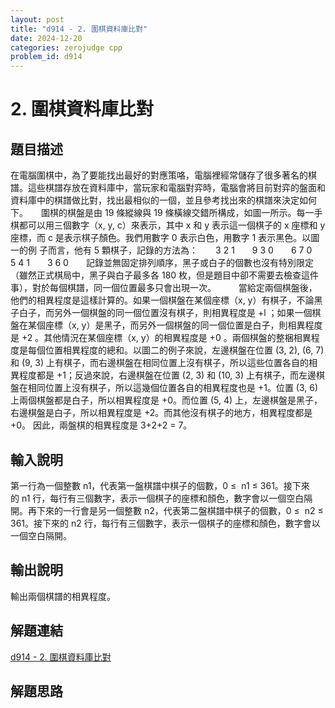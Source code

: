 ```yaml
---
layout: post
title: "d914 - 2. 圍棋資料庫比對"
date: 2024-12-20
categories: zerojudge cpp
problem_id: d914
---
```


# 2. 圍棋資料庫比對

## 題目描述

在電腦圍棋中，為了要能找出最好的對應策咯，電腦裡經常儲存了很多著名的棋譜。這些棋譜存放在資料庫中，當玩家和電腦對弈時，電腦會將目前對弈的盤面和資料庫中的棋譜做比對，找出最相似的一個，並且參考找出來的棋譜來決定如何下。　　圍棋的棋盤是由 19 條縱線與 19 條橫線交錯所構成，如圖一所示。每一手棋都可以用三個數字（x, y, c）來表示，其中 x 和 y 表示這一個棋子的 x 座標和 y 座標，而 c 是表示棋子顏色。我們用數字 0 表示白色，用數字 1 表示黑色。以圖一的例 子而言，他有 5 顆棋子，記錄的方法為：　　3 2 1　　9 3 0　　6 7 0　　5 4 1　　3 6 0　　記錄並無固定排列順序，黑子或白子的個數也沒有特別限定（雖然正式棋局中，黑子與白子最多各 180 枚，但是題目中卻不需要去檢查這件事），對於每個棋譜，同一個位置最多只會出現一次。  　　當給定兩個棋盤後，他們的相異程度是這樣計算的。如果一個棋盤在某個座標（x, y）有棋子，不論黑子白子，而另外一個棋盤的同一個位置沒有棋子，則相異程度是 +l ；如果一個棋盤在某個座標（x, y）是黑子，而另外一個棋盤的同一個位置是白子，則相異程度是 +2 。其他情況在某個座標（x, y）的相異程度是 +0 。兩個棋盤的整梱相異程度是每個位置相異程度的總和。以圖二的例子來說，左邊棋盤在位置 (3, 2), (6, 7) 和 (9, 3) 上有棋子，而右邊棋盤在相同位置上沒有棋子，所以這些位置各自的相異程度都是 +1；反過來說，右邊棋盤在位置 (2, 3) 和 (10, 3) 上有棋子，而左邊棋盤在相同位置上沒有棋子，所以這幾個位置各自的相異程度也是 +1。位置 (3, 6) 上兩個棋盤都是白子，所以相異程度是 +0。而位置 (5, 4) 上，左邊棋盤是黑子，右邊棋盤是白子，所以相異程度是 +2。而其他沒有棋子的地方，相異程度都是 +0。 因此，兩盤棋的相異程度是 3+2+2 = 7。

## 輸入說明

第一行為一個整數 n1，代表第一盤棋譜中棋子的個數，0 ≤  n1 ≤ 361。接下來的 n1 行，每行有三個數字，表示一個棋子的座標和顏色，數字會以一個空白隔開。再下來的一行會是另一個整數 n2，代表第二盤棋譜中棋子的個數，0 ≤  n2 ≤ 361。接下來的 n2 行，每行有三個數字，表示一個棋子的座標和顏色，數字會以一個空白隔開。

## 輸出說明

輸出兩個棋譜的相異程度。

## 解題連結

[d914 - 2. 圍棋資料庫比對](https://zerojudge.tw/ShowProblem?problemid=d914)

## 解題思路

